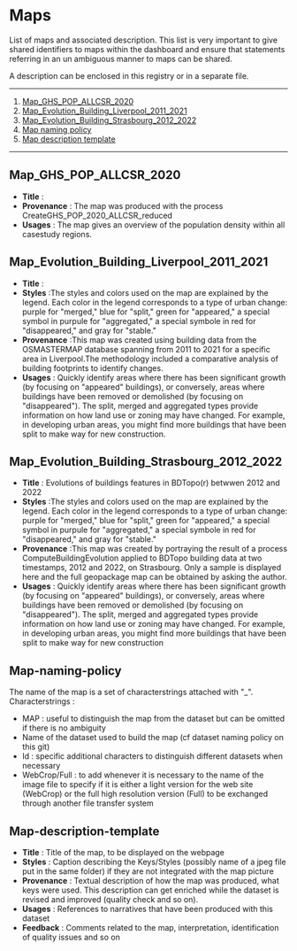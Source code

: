 # Maps

List of maps and associated description. This list is very important to give shared identifiers to maps within the dashboard and ensure that statements referring in an un ambiguous manner to maps can be shared. 

A description can be enclosed in this registry or in a separate file.

*******
 
 1. [Map_GHS_POP_ALLCSR_2020](#Map_GHS_POP_ALLCSR_2020)
 2. [Map_Evolution_Building_Liverpool_2011_2021](#Map_Evolution_Building_Liverpool_2011_2021)
 3. [Map_Evolution_Building_Strasbourg_2012_2022](#Map_Evolution_Building_Strasbourg_2012_2022)
 4. [Map naming policy](#Map-naming-policy)
 5. [Map description template](#Map-description-template)
*******

## Map_GHS_POP_ALLCSR_2020
* **Title** : 
* **Provenance** : The map was produced with the process CreateGHS_POP_2020_ALLCSR_reduced
* **Usages** : The map gives an overview of the population density within all casestudy regions.

## Map_Evolution_Building_Liverpool_2011_2021
* **Title** : 
* **Styles** :The styles and colors used on the map are explained by the legend. Each color in the legend corresponds to a type of urban change: purple for "merged," blue for "split," green for "appeared," a special symbol in purpule for "aggregated," a special symbole in red for "disappeared," and gray for "stable."
* **Provenance** :This map was created using building data from the OSMASTERMAP database spanning from 2011 to 2021 for a specific area in Liverpool.The methodology included a comparative analysis of building footprints to identify changes.
* **Usages** : Quickly identify areas where there has been significant growth (by focusing on "appeared" buildings), or conversely, areas where buildings have been removed or demolished (by focusing on "disappeared"). The split, merged and aggregated types provide information on how land use or zoning may have changed. For example, in developing urban areas, you might find more buildings that have been split to make way for new construction.

## Map_Evolution_Building_Strasbourg_2012_2022
* **Title** : Evolutions of buildings features in BDTopo(r) betwwen 2012 and 2022 
* **Styles** :The styles and colors used on the map are explained by the legend. Each color in the legend corresponds to a type of urban change: purple for "merged," blue for "split," green for "appeared," a special symbol in purpule for "aggregated," a special symbole in red for "disappeared," and gray for "stable."
* **Provenance** :This map was created by portraying the result of a process ComputeBuildingEvolution applied to BDTopo building data at two timestamps, 2012 and 2022, on Strasbourg. Only a sample is displayed here and the full geopackage map can be obtained by asking the author. 
* **Usages** : Quickly identify areas where there has been significant growth (by focusing on "appeared" buildings), or conversely, areas where buildings have been removed or demolished (by focusing on "disappeared"). The split, merged and aggregated types provide information on how land use or zoning may have changed. For example, in developing urban areas, you might find more buildings that have been split to make way for new construction


## Map-naming-policy
The name of the map is a set of characterstrings attached with "_".
Characterstrings : 
* MAP : useful to distinguish the map from the dataset but can be omitted if there is no ambiguity
* Name of the dataset used to build the map (cf dataset naming policy on this git) 
* Id : specific additional characters to distinguish different datasets when necessary
* WebCrop/Full : to add whenever it is necessary to the name of the image file to specify if it is either a light version for the web site (WebCrop) or the full high resolution version (Full) to be exchanged through another file transfer system  

        
## Map-description-template
* **Title** : Title of the map, to be displayed on the webpage
* **Styles** : Caption describing the Keys/Styles (possibly name of  a jpeg file put in the same folder) if they are not integrated with the map picture
* **Provenance** : Textual description of how the map was produced, what keys were used. This description can get enriched while the dataset is revised and improved (quality check and so on).
* **Usages** : References to narratives that have been produced with this dataset
* **Feedback** : Comments related to the map, interpretation, identification of quality issues and so on
 


